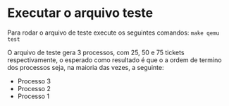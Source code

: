 # Executar o arquivo teste
Para rodar o arquivo de teste execute os seguintes comandos:
``make qemu``
``test``

O arquivo de teste gera 3 processos, com 25, 50 e 75 tickets respectivamente, o esperado como resultado é que o a ordem de termino dos processos seja, na maioria das vezes, a seguinte:
- Processo 3
- Processo 2
- Processo 1

